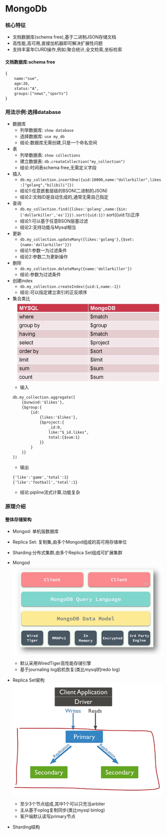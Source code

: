 MongoDb
===

### 核心特征
- 文档数据库(schema free),基于二进制JSON存储文档
- 高性能,高可用,直接加机器即可解决扩展性问题
- 支持丰富年CURD操作,例如:聚合统计,全文检索,坐标检索

#### 文档数据库:schema free
```
{
    name:"sue",
    age:26,
    status:"A",
    groups:["news","sports"]
}
```

### 用法示例:选择database
- 数据库
    - 列举数据库: `show database`
    - 选择数据库: `use my_db`
    - 结论:数据库无需创建,只是一个命名空间
- 表
    - 列举数据表: `show collections`
    - 建立数据表: `db.createCollection("my_collection")`
    - 结论:时间表schema free,无需定义字段
- 插入
    - `db.my_collection.insertOne({uid:10000,name:"dollarkiller",likes:["golang","bilibili"]})`
    - 结论1:任意嵌套层级的BSON(二进制的JSON)
    - 结论2:文档ID是自动生成的,通常无需自己指定
- 查询
    - `db.my_collection.find({likes:'golang',name:{$in:['dollarkiller','es']}}).sort({uid:1})` sort({uid:1})正序
    - 结论1:可以基于任意BSON层基过滤
    - 结论2:支持功能与Mysql相当
- 更新 
    - `db.my_collection.updateMany({likes:'golang'},{$set:{name:'dollarkiller'}})`
    - 结论1:参数一为过滤条件
    - 结论2:参数二为更新操作
- 删除
    - `db.my_collection.deleteMany({name:'dollarkiller'})`
    - 结论:参数为过滤条件
- 创建index
    - `db.my_collection.createIndex({uid:1,name:-1})` 
    - 结论:可以指定建立索引的正反顺序
- 集合类比
![](./README/jh.png)
    - 输入
    ``` 
    db.my_collection.aggregate([
        {$unwind:'$likes'},
        {$group:{
            {id:
                {likes:'$likes'},
                {$project:{
                    _id:0,
                    like:"$_id.likes",
                    total:{$sum:1}
                }}
            }
        }}
    ])
    ```
    - 输出
    ```
    {'like':'game','total':1}
    {'like':'football','total':1}
    ```
    - 结论:pipline流式计算,功能复杂

### 原理介绍

####  整体存储架构
- Mongod: 单机版数据库
- Replica Set: 复制集,由多个Mongod组成的高可用存储单位 
- Sharding:分布式集群,由多个Replica Set组成可扩展集群

- Mongod
![](./README/mog1.png)
    - 默认采用WiredTiger高性能存储引擎
    - 基于journaling log宕机恢复(类比mysql的redo log)
- Replica Set架构
![](./README/mog2.png)
    - 至少3个节点组成,其中1个可以只充当arbiter
    - 主从基于oplog复制同步(类比mysql binlog)
    - 客户端默认读写primary节点
- Sharding结构
    